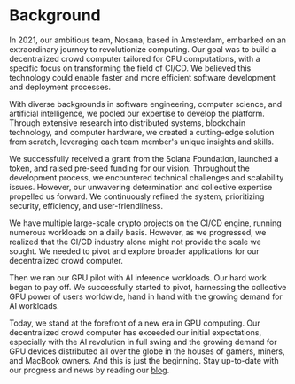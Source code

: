 # Background

In 2021, our ambitious team, Nosana, based in Amsterdam, embarked on an extraordinary journey to revolutionize computing. Our goal was to build a decentralized crowd computer tailored for CPU computations, with a specific focus on transforming the field of CI/CD. We believed this technology could enable faster and more efficient software development and deployment processes.

With diverse backgrounds in software engineering, computer science, and artificial intelligence, we pooled our expertise to develop the platform. Through extensive research into distributed systems, blockchain technology, and computer hardware, we created a cutting-edge solution from scratch, leveraging each team member's unique insights and skills.

We successfully received a grant from the Solana Foundation, launched a token, and raised pre-seed funding for our vision. Throughout the development process, we encountered technical challenges and scalability issues. However, our unwavering determination and collective expertise propelled us forward. We continuously refined the system, prioritizing security, efficiency, and user-friendliness.

We have multiple large-scale crypto projects on the CI/CD engine, running numerous workloads on a daily basis. However, as we progressed, we realized that the CI/CD industry alone might not provide the scale we sought. We needed to pivot and explore broader applications for our decentralized crowd computer.

Then we ran our GPU pilot with AI inference workloads. Our hard work began to pay off. We successfully started to pivot, harnessing the collective GPU power of users worldwide, hand in hand with the growing demand for AI workloads.

Today, we stand at the forefront of a new era in GPU computing. Our decentralized crowd computer has exceeded our initial expectations, especially with the AI revolution in full swing and the growing demand for GPU devices distributed all over the globe in the houses of gamers, miners, and MacBook owners. And this is just the beginning. Stay up-to-date with our progress and news by reading our [blog](https://nosana.com/blog).
